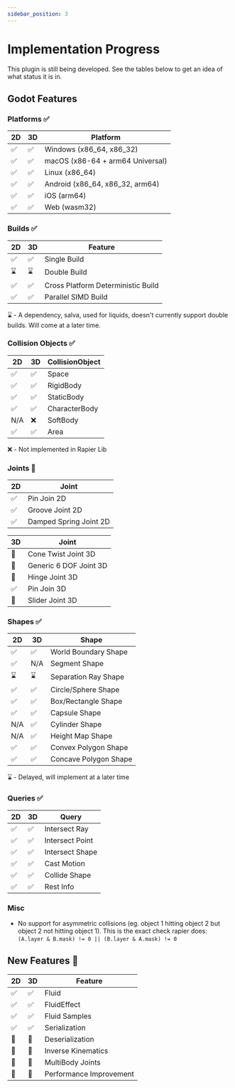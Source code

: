 ```yaml
---
sidebar_position: 3
---
```


# Implementation Progress

This plugin is still being developed. See the tables below to get an idea of what status it is in.

## Godot Features

### Platforms ✅

2D | 3D | Platform
-|-|-
✅|✅|Windows (x86_64, x86_32)
✅|✅|macOS (x86-64 + arm64 Universal)
✅|✅|Linux (x86_64)
✅|✅|Android (x86_64, x86_32, arm64)
✅|✅|iOS (arm64)
✅|✅|Web (wasm32)

### Builds ✅

2D | 3D | Feature
-|-|-
✅|✅|Single Build
⌛|⌛|Double Build
✅|✅|Cross Platform Deterministic Build
✅|✅|Parallel SIMD Build

⌛ - A dependency, salva, used for liquids, doesn't currently support double builds. Will come at a later time.

### Collision Objects ✅

2D | 3D | CollisionObject
-|-|-
✅ | ✅ | Space
✅ | ✅ | RigidBody
✅ | ✅ | StaticBody
✅ | ✅ | CharacterBody
N/A | ❌ | SoftBody
✅ | ✅ | Area

❌ - Not implemented in Rapier Lib

### Joints 🚧

2D | Joint
-|-
✅ | Pin Join 2D
✅ | Groove Joint 2D
✅ | Damped Spring Joint 2D

3D | Joint
-|-
🚧 | Cone Twist Joint 3D
🚧 | Generic 6 DOF Joint 3D
🚧 | Hinge Joint 3D
✅ | Pin Join 3D
🚧 | Slider Joint 3D

### Shapes ✅

2D | 3D | Shape
-|-|-
✅|✅|World Boundary Shape
✅|N/A|Segment Shape
⌛|⌛|Separation Ray Shape
✅|✅|Circle/Sphere Shape
✅|✅|Box/Rectangle Shape
✅|✅|Capsule Shape
N/A|✅|Cylinder Shape
N/A|✅|Height Map Shape
✅|✅|Convex Polygon Shape
✅|✅|Concave Polygon Shape

⌛ - Delayed, will implement at a later time

### Queries ✅

2D | 3D | Query
-|-|-
✅|✅|Intersect Ray
✅|✅|Intersect Point
✅|✅|Intersect Shape
✅|✅|Cast Motion
✅|✅|Collide Shape
✅|✅|Rest Info

### Misc

- No support for asymmetric collisions (eg. object 1 hitting object 2 but object 2 not hitting object 1). This is the exact check rapier does: `(A.layer & B.mask) != 0 || (B.layer & A.mask) != 0`

## New Features 🚧

2D | 3D| Feature
-|-|-
✅|✅| Fluid
✅|✅| FluidEffect
✅|✅| Fluid Samples
✅|✅| Serialization
🚧|🚧| Deserialization
🚧|🚧| Inverse Kinematics
🚧|🚧| MultiBody Joints
🚧|🚧| Performance Improvement
